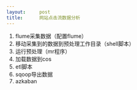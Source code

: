```yaml
---
layout:     post
title:      网站点击流数据分析
---
```

<div id="article_content" class="article_content clearfix csdn-tracking-statistics" data-pid="blog" data-mod="popu_307" data-dsm="post">
								            <link rel="stylesheet" href="https://csdnimg.cn/release/phoenix/template/css/ck_htmledit_views-f76675cdea.css">
						<div class="htmledit_views" id="content_views">
                <ol><li>flume采集数据（配置flume）</li>
	<li>移动采集到的数据到预处理工作目录（shell脚本）</li>
	<li>运行预处理（mr程序）</li>
	<li>加载数据到cos</li>
	<li>etl脚本</li>
	<li>sqoop导出数据</li>
	<li>azkaban</li>
</ol>            </div>
                </div>